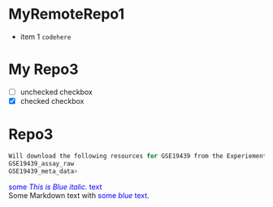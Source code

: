 # MyRemoteRepo1
- item 1 `codehere`

# My Repo3
- [ ] unchecked checkbox
- [x] checked checkbox

# Repo3
```R
Will download the following resources for GSE19439 from the ExperiementHub:
GSE19439_assay_raw
GSE19439_meta_data>
```
<span style="color:blue">some *This is Blue italic.* text</span> \
Some Markdown text with <span style="color:blue">some *blue* text</span>.
